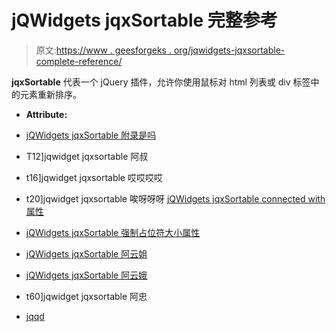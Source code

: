 # jQWidgets jqxSortable 完整参考

> 原文:[https://www . geesforgeks . org/jqwidgets-jqxsortable-complete-reference/](https://www.geeksforgeeks.org/jqwidgets-jqxsortable-complete-reference/)

**jqxSortable** 代表一个 jQuery 插件，允许你使用鼠标对 html 列表或 div 标签中的元素重新排序。

*   **Attribute:**
*   [jQWidgets jqxSortable 附录是吗](https://www.geeksforgeeks.org/jqwidgets-jqxsortable-appendto-property/)
*   T12]jqwidget jqxsortable 阿叔
*   t16]jqwidget jqxsortable 哎哎哎哎
*   t20]jqwidget jqxsortable 唉呀呀呀
[jQWidgets jqxSortable connected with 属性](https://www.geeksforgeeks.org/jqwidgets-jqxsortable-connectwith-property/)

*   [jQWidgets jqxSortable 强制占位符大小属性](https://www.geeksforgeeks.org/jqwidgets-jqxsortable-forceplaceholdersize-property/)
*   [jQWidgets jqxSortable 阿云姐](https://www.geeksforgeeks.org/jqwidgets-jqxsortable-handle-property/)
*   [jQWidgets jqxSortable 阿云娥](https://www.geeksforgeeks.org/jqwidgets-jqxsortable-opacity-property/)
*   t60]jqwidget jqxsortable 阿忠
*   [jqqd](https://www.geeksforgeeks.org/jqwidgets-jqxsortable-scroll-property/)